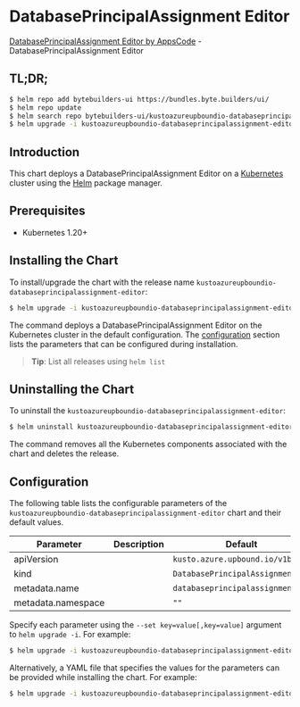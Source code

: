 # DatabasePrincipalAssignment Editor

[DatabasePrincipalAssignment Editor by AppsCode](https://byte.builders) - DatabasePrincipalAssignment Editor

## TL;DR;

```bash
$ helm repo add bytebuilders-ui https://bundles.byte.builders/ui/
$ helm repo update
$ helm search repo bytebuilders-ui/kustoazureupboundio-databaseprincipalassignment-editor --version=v0.4.18
$ helm upgrade -i kustoazureupboundio-databaseprincipalassignment-editor bytebuilders-ui/kustoazureupboundio-databaseprincipalassignment-editor -n default --create-namespace --version=v0.4.18
```

## Introduction

This chart deploys a DatabasePrincipalAssignment Editor on a [Kubernetes](http://kubernetes.io) cluster using the [Helm](https://helm.sh) package manager.

## Prerequisites

- Kubernetes 1.20+

## Installing the Chart

To install/upgrade the chart with the release name `kustoazureupboundio-databaseprincipalassignment-editor`:

```bash
$ helm upgrade -i kustoazureupboundio-databaseprincipalassignment-editor bytebuilders-ui/kustoazureupboundio-databaseprincipalassignment-editor -n default --create-namespace --version=v0.4.18
```

The command deploys a DatabasePrincipalAssignment Editor on the Kubernetes cluster in the default configuration. The [configuration](#configuration) section lists the parameters that can be configured during installation.

> **Tip**: List all releases using `helm list`

## Uninstalling the Chart

To uninstall the `kustoazureupboundio-databaseprincipalassignment-editor`:

```bash
$ helm uninstall kustoazureupboundio-databaseprincipalassignment-editor -n default
```

The command removes all the Kubernetes components associated with the chart and deletes the release.

## Configuration

The following table lists the configurable parameters of the `kustoazureupboundio-databaseprincipalassignment-editor` chart and their default values.

|     Parameter      | Description |                   Default                   |
|--------------------|-------------|---------------------------------------------|
| apiVersion         |             | <code>kusto.azure.upbound.io/v1beta1</code> |
| kind               |             | <code>DatabasePrincipalAssignment</code>    |
| metadata.name      |             | <code>databaseprincipalassignment</code>    |
| metadata.namespace |             | <code>""</code>                             |


Specify each parameter using the `--set key=value[,key=value]` argument to `helm upgrade -i`. For example:

```bash
$ helm upgrade -i kustoazureupboundio-databaseprincipalassignment-editor bytebuilders-ui/kustoazureupboundio-databaseprincipalassignment-editor -n default --create-namespace --version=v0.4.18 --set apiVersion=kusto.azure.upbound.io/v1beta1
```

Alternatively, a YAML file that specifies the values for the parameters can be provided while
installing the chart. For example:

```bash
$ helm upgrade -i kustoazureupboundio-databaseprincipalassignment-editor bytebuilders-ui/kustoazureupboundio-databaseprincipalassignment-editor -n default --create-namespace --version=v0.4.18 --values values.yaml
```
